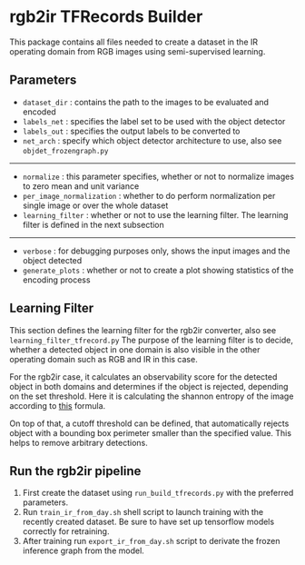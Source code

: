 # rgb2ir TFRecords Builder

This package contains all files needed to create a dataset in the IR 
operating domain from RGB images using semi-supervised learning. 

## Parameters

- `dataset_dir` : contains the path to the images to be evaluated and encoded
- `labels_net` : specifies the label set to be used with the object detector
- `labels_out` : specifies the output labels to be converted to
- `net_arch` : specify which object detector architecture to use, also see `objdet_frozengraph.py`

---

- `normalize` : this parameter specifies, whether or not to normalize 
images to zero mean and unit variance
- `per_image_normalization` : whether to do perform normalization per single 
image or over the whole dataset
- `learning_filter` : whether or not to use the learning filter. The learning 
filter is defined in the next subsection

---

- `verbose` : for debugging purposes only, shows the input images and the object detected
- `generate_plots` : whether or not to create a plot showing statistics of the encoding process

## Learning Filter

This section defines the learning filter for the rgb2ir converter, 
also see `learning_filter_tfrecord.py`
The purpose of the learning filter is to decide, whether a detected object in 
one domain is also visible in the other operating domain such as RGB and IR in this case.

For the rgb2ir case, it calculates an observability score for the detected object in both
domains and determines if the object is rejected, depending on the set threshold.
Here it is calculating the shannon entropy of the image according to [this](www1.idc.ac.il/toky/imageProc-10/.../04_histogram_10.ppt) formula.

On top of that, a cutoff threshold can be defined, that automatically rejects object with a
bounding box perimeter smaller than the specified value. This helps to remove arbitrary detections.

## Run the rgb2ir pipeline

1. First create the dataset using `run_build_tfrecords.py` with the preferred parameters.
2. Run `train_ir_from_day.sh` shell script to launch training with the recently created dataset.
   Be sure to have set up tensorflow models correctly for retraining.
3. After training run `export_ir_from_day.sh` script to derivate the frozen inference graph from
   the model.